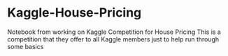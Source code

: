 # Kaggle-House-Pricing
Notebook from working on Kaggle Competition for House Pricing
This is a competition that they offer to all Kaggle members just to help run through some basics
